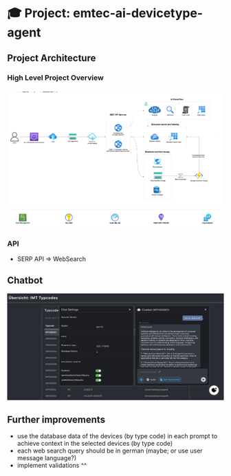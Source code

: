 # 🎓 Project: emtec-ai-devicetype-agent

## Project Architecture

### High Level Project Overview

![High-Level Conceptual Architecture of the Project](resources/architecture/concept-architecture-v1.drawio.png)


### API

- SERP API => WebSearch

## Chatbot

![Chatbot](resources/assets/IMT-Chatbot.png)

## Further improvements

- use the database data of the devices (by type code) in each prompt to achieve context in the selected devices (by type code)
- each web search query should be in german (maybe; or use user message language?)
- implement validations ^^

